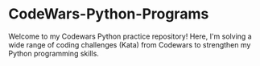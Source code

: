 # CodeWars-Python-Programs
Welcome to my Codewars Python practice repository! Here, I'm solving a wide range of coding challenges (Kata) from Codewars to strengthen my Python programming skills. 

